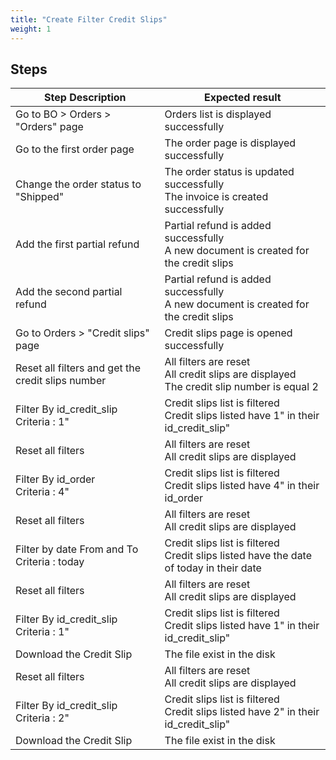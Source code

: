 ```yaml
---
title: "Create Filter Credit Slips"
weight: 1
---
```

## Steps
| Step Description | Expected result |
| ----- | ----- |
| Go to BO > Orders > "Orders" page | Orders list is displayed successfully |
| Go to the first order page | The order page is displayed successfully |
| Change the order status to "Shipped" | The order status is updated successfully<br>The invoice is created successfully |
| Add the first partial refund | Partial refund is added successfully<br>A new document is created for the credit slips |
| Add the second partial refund | Partial refund is added successfully<br>A new document is created for the credit slips |
| Go to Orders > "Credit slips" page | Credit slips page is opened successfully |
| Reset all filters and get the credit slips number | All filters are reset<br>All credit slips are displayed<br>The credit slip number is equal 2 |
| Filter By id_credit_slip<br>Criteria : 1" | Credit slips list is filtered<br>Credit slips listed have 1" in their id_credit_slip" |
| Reset all filters | All filters are reset<br>All credit slips are displayed |
| Filter By id_order<br>Criteria : 4" | Credit slips list is filtered<br>Credit slips listed have 4" in their id_order |
| Reset all filters | All filters are reset<br>All credit slips are displayed |
| Filter by date From and To<br>Criteria : today | Credit slips list is filtered<br>Credit slips listed have the date of today in their date |
| Reset all filters | All filters are reset<br>All credit slips are displayed |
| Filter By id_credit_slip<br>Criteria : 1" | Credit slips list is filtered<br>Credit slips listed have 1" in their id_credit_slip" |
| Download the Credit Slip | The file exist in the disk |
| Reset all filters | All filters are reset<br>All credit slips are displayed |
| Filter By id_credit_slip<br>Criteria : 2" | Credit slips list is filtered<br>Credit slips listed have 2" in their id_credit_slip" |
| Download the Credit Slip | The file exist in the disk |
